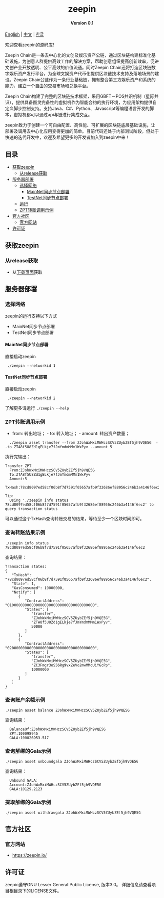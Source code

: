 
<h1 align="center">zeepin </h1>
<h4 align="center">Version 0.1 </h4>

[English](README.md) | [中文](README_CN.md) | [한글](README_KO.md)


欢迎查看zeepin的源码库!

Zeepin Chain是一条去中心化的文创及娱乐资产公链，通过区块链构建标准化基础设施，为创意人群提供高效工作的解决方案，帮助创意组织提高创新效率，促进文创产业开放透明、公平高效的价值流通。同时Zeepin Chain还将打造区块链数字娱乐资产发行平台，为全球文娱资产代币化提供区块链技术支持及落地场景的建设。Zeepin Chain公链作为一条行业基础链，拥有整合第三方娱乐资产和系统的能力，建立一个自由的交易市场和兑换平台。

Zeepin Chain构建了完整的区块链技术框架，采用GBFT－POS共识机制（星际共识），提供具备图灵完备性的虚拟机作为智能合约的执行环境，为应用架构提供自定义脚步控制支持。支持Java、C#、Python、Javascript等编程语言开发的脚本，虚拟机都可以通过api与链进行集成交互。

zeepin致力于创建一个可自由配置、高性能、可扩展的区块链底层基础设施，让部署及调用去中心化应用变得更加的简单。目前代码还处于内部测试阶段，但处于快速的迭代开发中，欢迎及希望更多的开发者加入到zeepin中来！


## 目录

* [获取zeepin](#获取zeepin)
    * [从release获取](#从release获取)
* [服务器部署](#服务器部署)
    * [选择网络](#选择网络)
        * [MainNet同步节点部署](#mainnet同步节点部署)
        * [TestNet同步节点部署](#testnet同步节点部署)
    * [运行](#运行)
    * [ZPT转账调用示例](#zpt转账调用示例)
* [官方社区](#官方社区)
    * [官方网站](#官方网站)
* [许可证](#许可证)


## 获取zeepin
### 从release获取
- 从[下载页面](https://github.com/zeepin/zeepinChain/releases)获取

## 服务器部署
### 选择网络
zeepin的运行支持以下方式

* MainNet同步节点部署
* TestNet同步节点部署

#### MainNet同步节点部署

直接启动zeepin

   ```
	./zeepin --networkid 1
   ```

#### TestNet同步节点部署

直接启动zeepin

   ```
	./zeepin --networkid 2
   ```

了解更多请运行 `./zeepin --help`


### ZPT转账调用示例
   - from: 转出地址； - to: 转入地址； - amount: 转出资产数量；

```shell
  ./zeepin asset transfer --from ZJohWxMxiMWHczSCV5ZUybZEf5jh9VQE5G  --to ZTA8f5U8Zd1gELkje7fJmYmdmMMm1WxPyv --amount 5
```

执行完输出：

```
Transfer ZPT
  From:ZJohWxMxiMWHczSCV5ZUybZEf5jh9VQE5G
  To:ZTA8f5U8Zd1gELkje7fJmYmdmMMm1WxPyv
  Amount:5
  TxHash:78cd8097ed58cf06b8f7d7591f05657afb9f32686ef88956c246b3a4146f6ec2

Tip:
  Using './zeepin info status 78cd8097ed58cf06b8f7d7591f05657afb9f32686ef88956c246b3a4146f6ec2' to query transaction status
```
可以通过这个TxHash查询转账交易的结果，等待至少一个区块时间即可。


### 查询转账结果示例

```shell
./zeepin info status 78cd8097ed58cf06b8f7d7591f05657afb9f32686ef88956c246b3a4146f6ec2
```
查询结果：
```shell
Transaction states:
{
   "TxHash": "78cd8097ed58cf06b8f7d7591f05657afb9f32686ef88956c246b3a4146f6ec2",
   "State": 1,
   "GasConsumed": 10000000,
   "Notify": [
      {
         "ContractAddress": "0100000000000000000000000000000000000000",
         "States": [
            "transfer",
            "ZJohWxMxiMWHczSCV5ZUybZEf5jh9VQE5G",
            "ZTA8f5U8Zd1gELkje7fJmYmdmMMm1WxPyv",
            50000
         ]
      },
      {
         "ContractAddress": "0200000000000000000000000000000000000000",
         "States": [
            "transfer",
            "ZJohWxMxiMWHczSCV5ZUybZEf5jh9VQE5G",
            "ZC3Fmgr3oS56Rg9vxZeVo2mwMMcUiYGcPp",
            10000000
         ]
      }
   ]
}
```

### 查询账户余额示例

```shell
./zeepin asset balance ZJohWxMxiMWHczSCV5ZUybZEf5jh9VQE5G
```
查询结果：
```shell
  BalanceOf:ZJohWxMxiMWHczSCV5ZUybZEf5jh9VQE5G
  ZPT:100098945
  GALA:100026953.517
```


### 查询解绑的Gala示例

```shell
./zeepin asset unboundgala ZJohWxMxiMWHczSCV5ZUybZEf5jh9VQE5G
```

查询结果：
```shell
  Unbound GALA:
  Account:ZJohWxMxiMWHczSCV5ZUybZEf5jh9VQE5G
  GALA:10129.2123
```

### 提取解绑的Gala示例

```shell
./zeepin asset withdrawgala ZJohWxMxiMWHczSCV5ZUybZEf5jh9VQE5G
```



## 官方社区

### 官方网站

- https://zeepin.io/



## 许可证

zeepin遵守GNU Lesser General Public License, 版本3.0。 详细信息请查看项目根目录下的LICENSE文件。
